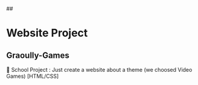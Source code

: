 ##<h1>Website Project </h1>
<h2>Graoully-Games </h2>
📓 School Project : Just create a website about a theme (we choosed Video Games) [HTML/CSS]
